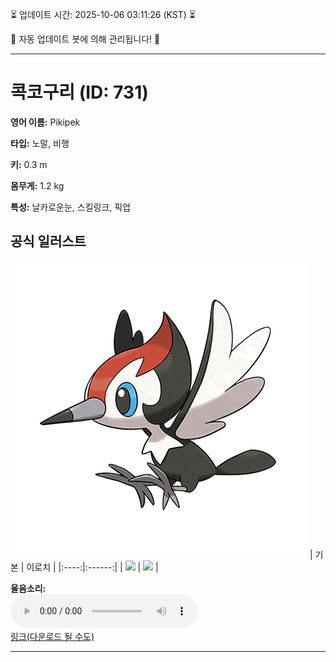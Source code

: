 
⏳ 업데이트 시간: 2025-10-06 03:11:26 (KST) ⏳

🤖 자동 업데이트 봇에 의해 관리됩니다! 🤖

---

# 콕코구리 (ID: 731)
**영어 이름:** Pikipek

**타입:** 노말, 비행

**키:** 0.3 m

**몸무게:** 1.2 kg

**특성:** 날카로운눈, 스킬링크, 픽업

## 공식 일러스트
![](https://raw.githubusercontent.com/PokeAPI/sprites/master/sprites/pokemon/other/official-artwork/731.png)
| 기본 | 이로치 |
|:----:|:------:|
| <img src="http://play.pokemonshowdown.com/sprites/ani/pikipek.gif" width="200"> | <img src="http://play.pokemonshowdown.com/sprites/ani-shiny/pikipek.gif" width="200"> |

**울음소리:**<br><audio controls src="https://raw.githubusercontent.com/PokeAPI/cries/main/cries/pokemon/latest/731.ogg"></audio><br> [링크(다운로드 될 수도)](https://raw.githubusercontent.com/PokeAPI/cries/main/cries/pokemon/latest/731.ogg)


---
